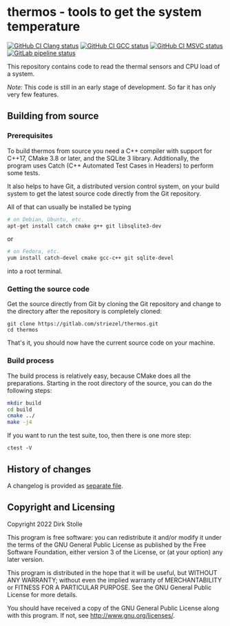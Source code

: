 # thermos - tools to get the system temperature

[![GitHub CI Clang status](https://github.com/striezel/thermos/workflows/Clang/badge.svg)](https://github.com/striezel/thermos/actions)
[![GitHub CI GCC status](https://github.com/striezel/thermos/workflows/GCC/badge.svg)](https://github.com/striezel/thermos/actions)
[![GitHub CI MSVC status](https://github.com/striezel/thermos/workflows/MSVC/badge.svg)](https://github.com/striezel/thermos/actions)
[![GitLab pipeline status](https://gitlab.com/striezel/thermos/badges/main/pipeline.svg)](https://gitlab.com/striezel/thermos/)

This repository contains code to read the thermal sensors and CPU load of a
system.

_Note:_ This code is still in an early stage of development. So far it has only
very few features.

## Building from source

### Prerequisites

To build thermos from source you need a C++ compiler with support for C++17,
CMake 3.8 or later, and the SQLite 3 library. Additionally, the program uses
Catch (C++ Automated Test Cases in Headers) to perform some tests.

It also helps to have Git, a distributed version control system, on your build
system to get the latest source code directly from the Git repository.

All of that can usually be installed be typing

```bash
# on Debian, Ubuntu, etc.
apt-get install catch cmake g++ git libsqlite3-dev
```

or

```bash
# on Fedora, etc.
yum install catch-devel cmake gcc-c++ git sqlite-devel
```

into a root terminal.

### Getting the source code

Get the source directly from Git by cloning the Git repository and change to
the directory after the repository is completely cloned:

    git clone https://gitlab.com/striezel/thermos.git
    cd thermos

That's it, you should now have the current source code on your machine.

### Build process

The build process is relatively easy, because CMake does all the preparations.
Starting in the root directory of the source, you can do the following steps:

```bash
mkdir build
cd build
cmake ../
make -j4
```

If you want to run the test suite, too, then there is one more step:

    ctest -V

## History of changes

A changelog is provided as [separate file](./changelog.md).

## Copyright and Licensing

Copyright 2022  Dirk Stolle

This program is free software: you can redistribute it and/or modify
it under the terms of the GNU General Public License as published by
the Free Software Foundation, either version 3 of the License, or
(at your option) any later version.

This program is distributed in the hope that it will be useful,
but WITHOUT ANY WARRANTY; without even the implied warranty of
MERCHANTABILITY or FITNESS FOR A PARTICULAR PURPOSE.  See the
GNU General Public License for more details.

You should have received a copy of the GNU General Public License
along with this program.  If not, see <http://www.gnu.org/licenses/>.
